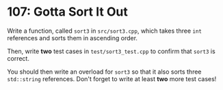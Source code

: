 # 107: Gotta Sort It Out

Write a function, called `sort3` in `src/sort3.cpp`, which takes three `int` references and sorts
them in ascending order.

Then, write **two** test cases in `test/sort3_test.cpp` to confirm that `sort3` is correct.

You should then write an overload for `sort3` so that it also sorts three `std::string` references. Don't forget to write at least **two** more test cases!
